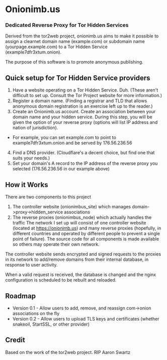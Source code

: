 # Onionimb.us
### Dedicated Reverse Proxy for Tor Hidden Services
Derived from the tor2web project, onionimb.us aims to make it possible to assign a clearnet domain name (example.com) or subdomain name (yourpage.example.com) to a Tor Hidden Service (example7dfr3xtum.onion).

The purpose of this software is to promote anonymous publishing.
## Quick setup for Tor Hidden Service providers
1. Have a website operating on a Tor Hidden Service. Duh. (These aren't difficult to set up. Consult the Tor Project website for more information.)
2. Register a domain name. (Finding a registrar and TLD that allows anonymous domain registration is an exercise left up to the reader.)
3. Create an Onionimb.us account. Create an association between your domain name and your hidden service. During this step, you will be given the option of your reverse proxy (options will list IP address and nation of jurisdiction).
  * For example, you can set example.com to point to example7dfr3xtum.onion and be served by 176.56.236.56
4. Find a DNS provider. (Cloudflare's a decent choice, but find one that suits your needs.)
5. Set your domain's A record to the IP address of the reverse proxy you selected (176.56.236.56 in our example above)

## How it Works
There are two components to this project
1. The controller website (onionimbus_site) which manages domain->proxy->hidden_service associations
2. The reverse proxies (onionimbus_node) which actually handles the traffic
The network I set up will consist of one controller website (located at https://onionimb.us) and many reverse proxies (hopefully, in different countries and operated by different people to prevent a single point of failure). The source code for all components is made available so others may operate their own network.

The controller website sends encrypted and signed requests to the proxies in its network to add/remove domains from their internal database, in response to user activity.

When a valid request is received, the database is changed and the nginx configuration is scheduled to be rebuilt and reloaded.

## Roadmap
* Version 0.1 - Allow users to add, remove, and reassign com->onion associations on the fly
* Version 0.2 - Allow users to upload TLS keys and certificates (whether snakeoil, StartSSL, or other provider)

## Credit
Based on the work of the tor2web project. RIP Aaron Swartz
